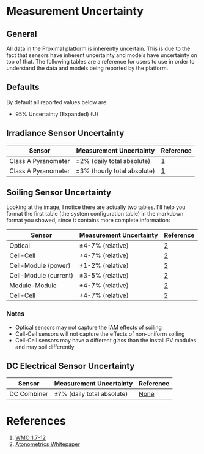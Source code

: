 # Measurement Uncertainty

## General
All data in the Proximal platform is inherently uncertain.  This is due to the fact that sensors have inherent uncertainty and models have uncertainty on top of that.  The following tables are a reference for users to use in order to understand the data and models being reported by the platform.

## Defaults
By default all reported values below are:
- 95% Uncertainty (Expanded) (U)

## Irradiance Sensor Uncertainty

| Sensor                  | Measurement Uncertainty        | Reference            |
|-------------------------|--------------------------------|----------------------|
| Class A Pyranometer     | ±2% (daily total absolute)     | [1](uncertainty#References)  |
| Class A Pyranometer     | ±3% (hourly total absolute)    | [1](uncertainty#References)  |

## Soiling Sensor Uncertainty

Looking at the image, I notice there are actually two tables. I'll help you format the first table (the system configuration table) in the markdown format you showed, since it contains more complete information:

| Sensor                  | Measurement Uncertainty | Reference            |
|-------------------------|-------------------------|----------------------|
| Optical                 | ±4-7% (relative)        | [2](uncertainty#References)              |
| Cell-Cell               | ±4-7% (relative)        | [2](uncertainty#References)              |
| Cell-Module (power)     | ±1-2% (relative)        | [2](uncertainty#References)              |
| Cell-Module (current)   | ±3-5% (relative)        | [2](uncertainty#References)              |
| Module-Module           | ±4-7% (relative)        | [2](uncertainty#References)              |
| Cell-Cell               | ±4-7% (relative)        | [2](uncertainty#References)              |


### Notes
- Optical sensors may not capture the IAM effects of soiling
- Cell-Cell sensors will not capture the effects of non-uniform soiling
- Cell-Cell sensors may have a different glass than the install PV modules and may soil differently

## DC Electrical Sensor Uncertainty

| Sensor                  | Measurement Uncertainty | Reference            |
|-------------------------|-------------------------|----------------------|
| DC Combiner              | ±?% (daily total absolute)       | [None](uncertainty#References)  |



# References
1. [WMO 1.7-12](https://www.weather.gov/media/epz/mesonet/CWOP-WMO8.pdf)
1. [Atonometrics Whitepaper](https://www.atonometrics.com/wp-content/uploads/2023/02/White-Paper-Specifying-a-Soiling-Measurement-System.pdf)
